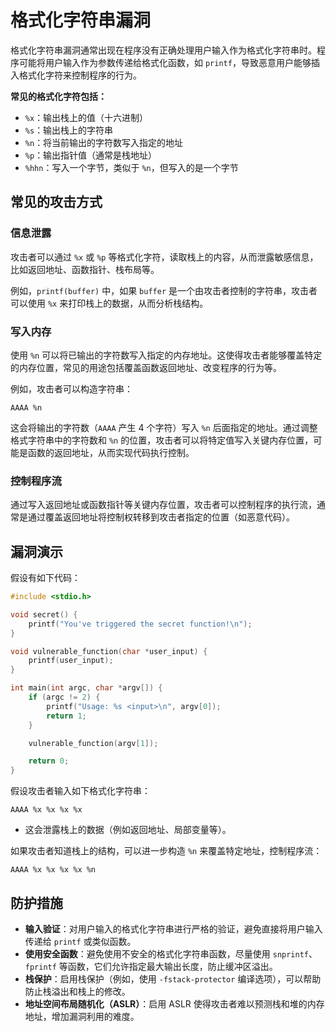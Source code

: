 # 格式化字符串漏洞

格式化字符串漏洞通常出现在程序没有正确处理用户输入作为格式化字符串时。程序可能将用户输入作为参数传递给格式化函数，如 `printf`，导致恶意用户能够插入格式化字符来控制程序的行为。

**常见的格式化字符包括：**

- `%x`：输出栈上的值（十六进制）
- `%s`：输出栈上的字符串
- `%n`：将当前输出的字符数写入指定的地址
- `%p`：输出指针值（通常是栈地址）
- `%hhn`：写入一个字节，类似于 `%n`，但写入的是一个字节



## 常见的攻击方式

### 信息泄露

攻击者可以通过 `%x` 或 `%p` 等格式化字符，读取栈上的内容，从而泄露敏感信息，比如返回地址、函数指针、栈布局等。

例如，`printf(buffer)` 中，如果 `buffer` 是一个由攻击者控制的字符串，攻击者可以使用 `%x` 来打印栈上的数据，从而分析栈结构。

### 写入内存

使用 `%n` 可以将已输出的字符数写入指定的内存地址。这使得攻击者能够覆盖特定的内存位置，常见的用途包括覆盖函数返回地址、改变程序的行为等。

例如，攻击者可以构造字符串：

```
AAAA %n
```

这会将输出的字符数（`AAAA` 产生 4 个字符）写入 `%n` 后面指定的地址。通过调整格式字符串中的字符数和 `%n` 的位置，攻击者可以将特定值写入关键内存位置，可能是函数的返回地址，从而实现代码执行控制。

### 控制程序流

通过写入返回地址或函数指针等关键内存位置，攻击者可以控制程序的执行流，通常是通过覆盖返回地址将控制权转移到攻击者指定的位置（如恶意代码）。



## 漏洞演示



假设有如下代码：

```c
#include <stdio.h>

void secret() {
    printf("You've triggered the secret function!\n");
}

void vulnerable_function(char *user_input) {
    printf(user_input);
}

int main(int argc, char *argv[]) {
    if (argc != 2) {
        printf("Usage: %s <input>\n", argv[0]);
        return 1;
    }

    vulnerable_function(argv[1]);

    return 0;
}
```

假设攻击者输入如下格式化字符串：

```
AAAA %x %x %x %x
```

- 这会泄露栈上的数据（例如返回地址、局部变量等）。

如果攻击者知道栈上的结构，可以进一步构造 `%n` 来覆盖特定地址，控制程序流：

```
AAAA %x %x %x %x %n
```



## 防护措施

- **输入验证**：对用户输入的格式化字符串进行严格的验证，避免直接将用户输入传递给 `printf` 或类似函数。
- **使用安全函数**：避免使用不安全的格式化字符串函数，尽量使用 `snprintf`、`fprintf` 等函数，它们允许指定最大输出长度，防止缓冲区溢出。
- **栈保护**：启用栈保护（例如，使用 `-fstack-protector` 编译选项），可以帮助防止栈溢出和栈上的修改。
- **地址空间布局随机化（ASLR）**：启用 ASLR 使得攻击者难以预测栈和堆的内存地址，增加漏洞利用的难度。